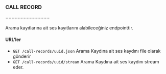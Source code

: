 ### CALL RECORD
===============

Arama kayıtlarına ait ses kayıtlarını alabileceğiniz endpointtir.

#### URL'ler
* `GET /call-records/uuid.json` Arama Kaydına ait ses kaydını file olarak gönderir
* `GET /call-records/uuid/stream` Arama Kaydına ait ses kaydını stream eder.
